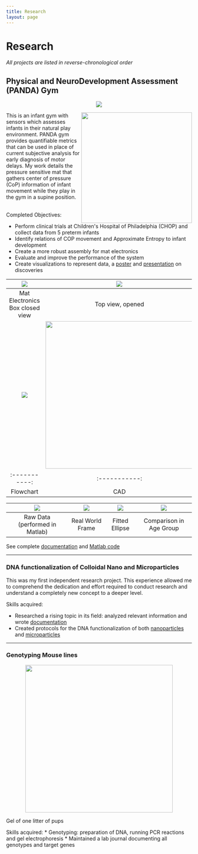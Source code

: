```yaml
---
title: Research
layout: page
---
```

# Research
*All projects are listed in reverse-chronological order*
## Physical and NeuroDevelopment Assessment (PANDA) Gym
<p align="center">
  <img src="https://github.com/susan-z/susan-z.github.io/blob/master/img/LSAMP.jpg?raw=true"/>
</p>

<img style="float: right;" src="https://github.com/susan-z/susan-z.github.io/blob/master/img/babyingym.png?raw=true" width="300px">
This is an infant gym with sensors which assesses infants in their natural play environment. PANDA gym provides quantifiable metrics that can be used in place of current subjective analysis for early diagnosis of motor delays. My work details the pressure sensitive mat that gathers center of pressure (CoP) information of infant movement while they play in the gym in a supine position.  
<br>
<br>

Completed Objectives:
* Perform clinical trials at Children's Hospital of Philadelphia (CHOP) and collect data from 5 preterm infants
* Identify relations of COP movement and Approximate Entropy to infant development 
* Create a more robust assembly for mat electronics
* Evaluate and improve the performance of the system
* Create visualizations to represent data, a [poster](https://github.com/susan-z/susan-z.github.io/blob/master/PANDAGym_LSAMP_SusanZhao.pdf) and [presentation](https://github.com/susan-z/susan-z.github.io/blob/master/projects/PANDA%20Gym_v3novids.pptx) on discoveries
<div class="breaker"></div>

![](https://github.com/susan-z/susan-z.github.io/blob/master/img/image5.JPG?raw=true) | ![](https://github.com/susan-z/susan-z.github.io/blob/master/img/image7%20Cropped.jpg?raw=true)
:-----------:|:-----------:
Mat Electronics Box closed view | Top view, opened
![](https://github.com/susan-z/susan-z.github.io/blob/master/img/matelectronics.png?raw=true) | <img src ="https://github.com/susan-z/susan-z.github.io/blob/master/img/rehabbox.PNG?raw=true" width="400px">
:-----------:|:-----------:
Flowchart | CAD

![](https://github.com/susan-z/susan-z.github.io/blob/master/img/baby18_1.png?raw=true) | ![](https://github.com/susan-z/susan-z.github.io/blob/master/img/baby18_2.png?raw=true) | ![](https://github.com/susan-z/susan-z.github.io/blob/master/img/baby18_ellipse%20Cropped.jpg?raw=true) | ![](https://github.com/susan-z/susan-z.github.io/blob/master/img/baby18_toynotoy.png?raw=true)
:-----------:|:-----------:|:-----------:|:-----------:
Raw Data (performed in Matlab) | Real World Frame  | Fitted Ellipse | Comparison in Age Group

See complete [documentation](github.com) and [Matlab code](github.com)

---
### DNA functionalization of Colloidal Nano and Microparticles
This was my first independent research project. This experience allowed me to comprehend the dedication and effort required to conduct research and understand a completely new concept to a deeper level.

Skills acquired:
* Researched a rising topic in its field: analyzed relevant information and wrote [documentation](https://github.com/susan-z/susan-z.github.io/blob/master/projects/Colloids.pdf)
* Created protocols for the DNA functionalization of both [nanoparticles](https://github.com/susan-z/susan-z.github.io/blob/master/projects/Protocol_nanoparticle.pdf) and [microparticles](https://github.com/susan-z/susan-z.github.io/blob/master/projects/Protocol_microparticle.pdf)

---
### Genotyping Mouse lines
<p align="center">
  <img src="https://github.com/susan-z/susan-z.github.io/blob/master/img/IMG_2108%20Cropped.jpg?raw=true" style="width:400px"/><figcaption class="caption">Gel of one litter of pups</figcaption>
</p>
Skills acquired:
* Genotyping: preparation of DNA, running PCR reactions and gel electrophoresis
* Maintained a lab journal documenting all genotypes and target genes
